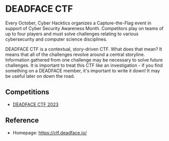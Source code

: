 # DEADFACE CTF
Every October, Cyber Hacktics organizes a Capture-the-Flag event in support of Cyber Security Awareness Month. Competitors play on teams of up to four players and must solve challenges relating to various cybersecurity and computer science disciplines.

DEADFACE CTF is a contextual, story-driven CTF. What does that mean? It means that all of the challenges revolve around a central storyline. Information gathered from one challenge may be necessary to solve future challenges. It is important to treat this CTF like an investigation - if you find something on a DEADFACE member, it's important to write it down! It may be useful later on down the road.

## Competitions
* [DEADFACE CTF 2023](./DEADFACE_CTF-2023/)

## Reference
* Homepage: https://ctf.deadface.io/
